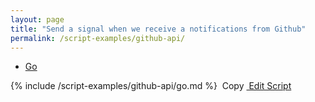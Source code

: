 ```yaml
---
layout: page
title: "Send a signal when we receive a notifications from Github"
permalink: /script-examples/github-api/
---
```


<!-- Nav tabs -->
<ul class="nav nav-tabs code-nav-tabs" role="tablist">
  <li class="nav-item">
    <a class="nav-link active go-language" id="github-api-go-tab" data-toggle="tab" href="#github-api-go" role="tab" aria-controls="github-api-go" aria-selected="false">Go</a>
  </li>
</ul>

<!-- Tab panes -->
<div class="tab-content">
<!-- go code -->
<div class="code active tab-pane" id="github-api-go" role="tabpanel" aria-labelledby="github-api-go-tab" markdown="1">
{% include /script-examples/github-api/go.md %}
<!-- copy button -->
<a class="btn btn-sm copy-action" data-toggle="tooltip" data-placement="top" title="copy"  onclick="copyToClipBoard('github-api-go')"><i class="fa fa-copy"></i>&nbsp;Copy</a>
<!-- edit button -->
<a class="btn btn-sm edit-action"  href="https://github.com/DasKeyboard/Daskeyboard.io/blob/master/_includes/script-examples/github-api/go.md"><i class="fa fa-pencil"></i>&nbsp;Edit Script</a>
</div>

</div>
